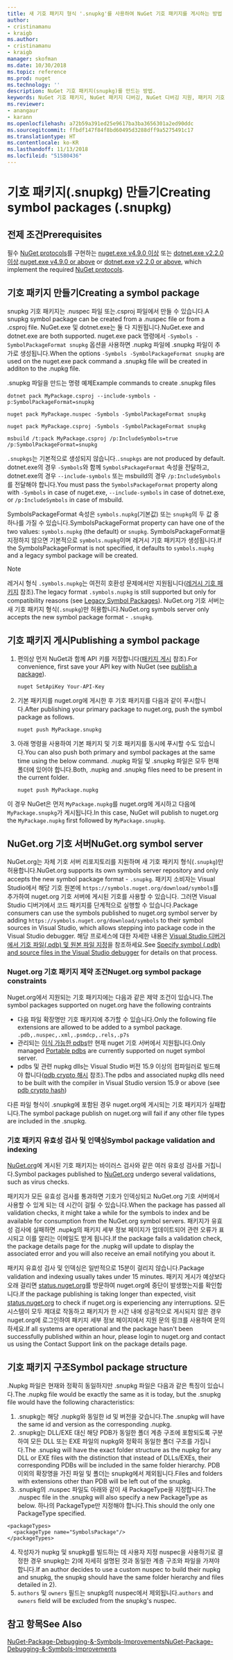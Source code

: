 ```yaml
---
title: 새 기호 패키지 형식 '.snupkg'를 사용하여 NuGet 기호 패키지를 게시하는 방법 | Microsoft Docs
author:
- cristinamanu
- kraigb
ms.author:
- cristinamanu
- kraigb
manager: skofman
ms.date: 10/30/2018
ms.topic: reference
ms.prod: nuget
ms.technology: ''
description: NuGet 기호 패키지(snupkg)를 만드는 방법.
keywords: NuGet 기호 패키지, NuGet 패키지 디버깅, NuGet 디버깅 지원, 패키지 기호, 기호 패키지 규칙
ms.reviewer:
- anangaur
- karann
ms.openlocfilehash: a72b59a391ed25e9617ba3ba3656301a2ed90ddc
ms.sourcegitcommit: ffbdf147f84f8bd60495d3288dff9a5275491c17
ms.translationtype: HT
ms.contentlocale: ko-KR
ms.lasthandoff: 11/13/2018
ms.locfileid: "51580436"
---
```

# <a name="creating-symbol-packages-snupkg"></a><span data-ttu-id="3eeee-104">기호 패키지(.snupkg) 만들기</span><span class="sxs-lookup"><span data-stu-id="3eeee-104">Creating symbol packages (.snupkg)</span></span>

## <a name="prerequisites"></a><span data-ttu-id="3eeee-105">전제 조건</span><span class="sxs-lookup"><span data-stu-id="3eeee-105">Prerequisites</span></span>

<span data-ttu-id="3eeee-106">필수 [NuGet protocols](../api/nuget-protocols.md)를 구현하는 [nuget.exe v4.9.0 이상](https://www.nuget.org/downloads) 또는 [dotnet.exe v2.2.0 이상](https://www.microsoft.com/net/download/dotnet-core/2.2).</span><span class="sxs-lookup"><span data-stu-id="3eeee-106">[nuget.exe v4.9.0 or above](https://www.nuget.org/downloads) or [dotnet.exe v2.2.0 or above](https://www.microsoft.com/net/download/dotnet-core/2.2), which implement the required [NuGet protocols](../api/nuget-protocols.md).</span></span>

## <a name="creating-a-symbol-package"></a><span data-ttu-id="3eeee-107">기호 패키지 만들기</span><span class="sxs-lookup"><span data-stu-id="3eeee-107">Creating a symbol package</span></span>

<span data-ttu-id="3eeee-108">snupkg 기호 패키지는 .nuspec 파일 또는.csproj 파일에서 만들 수 있습니다.</span><span class="sxs-lookup"><span data-stu-id="3eeee-108">A snupkg symbol package can be created from a .nuspec file or from a .csproj file.</span></span> <span data-ttu-id="3eeee-109">NuGet.exe 및 dotnet.exe는 둘 다 지원됩니다.</span><span class="sxs-lookup"><span data-stu-id="3eeee-109">NuGet.exe and dotnet.exe are both supported.</span></span> <span data-ttu-id="3eeee-110">nuget.exe pack 명령에서 ```-Symbols -SymbolPackageFormat snupkg``` 옵션을 사용하면 .nupkg 파일에 .snupkg 파일이 추가로 생성됩니다.</span><span class="sxs-lookup"><span data-stu-id="3eeee-110">When the options ```-Symbols -SymbolPackageFormat snupkg``` are used on the nuget.exe pack command a .snupkg file will be created in additon to the .nupkg file.</span></span>

<span data-ttu-id="3eeee-111">.snupkg 파일을 만드는 명령 예제</span><span class="sxs-lookup"><span data-stu-id="3eeee-111">Example commands to create .snupkg files</span></span>
```
dotnet pack MyPackage.csproj --include-symbols -p:SymbolPackageFormat=snupkg

nuget pack MyPackage.nuspec -Symbols -SymbolPackageFormat snupkg

nuget pack MyPackage.csproj -Symbols -SymbolPackageFormat snupkg

msbuild /t:pack MyPackage.csproj /p:IncludeSymbols=true /p:SymbolPackageFormat=snupkg
```

<span data-ttu-id="3eeee-112">`.snupkgs`는 기본적으로 생성되지 않습니다.</span><span class="sxs-lookup"><span data-stu-id="3eeee-112">`.snupkgs` are not produced by default.</span></span> <span data-ttu-id="3eeee-113">dotnet.exe의 경우 `-Symbols`와 함께 `SymbolsPackageFormat` 속성을 전달하고, dotnet.exe의 경우 `--include-symbols` 또는 msbuild의 경우 `/p:IncludeSymbols`를 전달해야 합니다.</span><span class="sxs-lookup"><span data-stu-id="3eeee-113">You must pass the `SymbolsPackageFormat` property along with `-Symbols` in case of nuget.exe, `--include-symbols` in case of dotnet.exe, or `/p:IncludeSymbols` in case of msbuild.</span></span>

<span data-ttu-id="3eeee-114">SymbolsPackageFormat 속성은 `symbols.nupkg`(기본값) 또는 `snupkg`의 두 값 중 하나를 가질 수 있습니다.</span><span class="sxs-lookup"><span data-stu-id="3eeee-114">SymbolsPackageFormat property can have one of the two values: `symbols.nupkg` (the default) or `snupkg`.</span></span> <span data-ttu-id="3eeee-115">SymbolsPackageFormat을 지정하지 않으면 기본적으로 `symbols.nupkg`이며 레거시 기호 패키지가 생성됩니다.</span><span class="sxs-lookup"><span data-stu-id="3eeee-115">If the SymbolsPackageFormat is not specified, it defaults to `symbols.nupkg` and a legacy symbol package will be created.</span></span>

> [!Note]
> <span data-ttu-id="3eeee-116">레거시 형식 `.symbols.nupkg`는 여전히 호환성 문제에서만 지원됩니다([레거시 기호 패키지](Symbol-Packages.md) 참조).</span><span class="sxs-lookup"><span data-stu-id="3eeee-116">The legacy format `.symbols.nupkg` is still supported but only for compatibility reasons (see [Legacy Symbol Packages](Symbol-Packages.md)).</span></span> <span data-ttu-id="3eeee-117">NuGet.org 기호 서버는 새 기호 패키지 형식(`.snupkg`)만 허용합니다.</span><span class="sxs-lookup"><span data-stu-id="3eeee-117">NuGet.org symbols server only accepts the new symbol package format - `.snupkg`.</span></span>

## <a name="publishing-a-symbol-package"></a><span data-ttu-id="3eeee-118">기호 패키지 게시</span><span class="sxs-lookup"><span data-stu-id="3eeee-118">Publishing a symbol package</span></span>

1. <span data-ttu-id="3eeee-119">편의상 먼저 NuGet과 함께 API 키를 저장합니다([패키지 게시](../create-packages/publish-a-package.md) 참조).</span><span class="sxs-lookup"><span data-stu-id="3eeee-119">For convenience, first save your API key with NuGet (see [publish a package](../create-packages/publish-a-package.md)).</span></span>

    ```cli
    nuget SetApiKey Your-API-Key
    ```

1. <span data-ttu-id="3eeee-120">기본 패키지를 nuget.org에 게시한 후 기호 패키지를 다음과 같이 푸시합니다.</span><span class="sxs-lookup"><span data-stu-id="3eeee-120">After publishing your primary package to nuget.org, push the symbol package as follows.</span></span>

    ```cli
    nuget push MyPackage.snupkg
    ```

1. <span data-ttu-id="3eeee-121">아래 명령을 사용하여 기본 패키지 및 기호 패키지를 동시에 푸시할 수도 있습니다.</span><span class="sxs-lookup"><span data-stu-id="3eeee-121">You can also push both primary and symbol packages at the same time using the below command.</span></span> <span data-ttu-id="3eeee-122">.nupkg 파일 및 .snupkg 파일은 모두 현재 폴더에 있어야 합니다.</span><span class="sxs-lookup"><span data-stu-id="3eeee-122">Both, .nupkg and .snupkg files need to be present in the current folder.</span></span>

    ```cli
    nuget push MyPackage.nupkg
    ```

<span data-ttu-id="3eeee-123">이 경우 NuGet은 먼저 `MyPackage.nupkg`를 nuget.org에 게시하고 다음에 `MyPackage.snupkg`가 게시됩니다.</span><span class="sxs-lookup"><span data-stu-id="3eeee-123">In this case, NuGet will publish to nuget.org the `MyPackage.nupkg` first followed by `MyPackage.snupkg`.</span></span>

## <a name="nugetorg-symbol-server"></a><span data-ttu-id="3eeee-124">NuGet.org 기호 서버</span><span class="sxs-lookup"><span data-stu-id="3eeee-124">NuGet.org symbol server</span></span>

<span data-ttu-id="3eeee-125">NuGet.org는 자체 기호 서버 리포지토리를 지원하며 새 기호 패키지 형식(`.snupkg`)만 허용합니다.</span><span class="sxs-lookup"><span data-stu-id="3eeee-125">NuGet.org supports its own symbols server repository and only accepts the new symbol package format - `.snupkg`.</span></span> <span data-ttu-id="3eeee-126">패키지 소비자는 Visual Studio에서 해당 기호 원본에 `https://symbols.nuget.org/download/symbols`를 추가하여 nuget.org 기호 서버에 게시된 기호를 사용할 수 있습니다. 그러면 Visual Studio 디버거에서 코드 패키지를 단계적으로 실행할 수 있습니다.</span><span class="sxs-lookup"><span data-stu-id="3eeee-126">Package consumers can use the symbols published to nuget.org symbol server by adding `https://symbols.nuget.org/download/symbols` to their symbol sources in Visual Studio, which allows stepping into package code in the Visual Studio debugger.</span></span> <span data-ttu-id="3eeee-127">해당 프로세스에 대한 자세한 내용은 [Visual Studio 디버거에서 기호 파일(.pdb) 및 원본 파일 지정](https://docs.microsoft.com/en-us/visualstudio/debugger/specify-symbol-dot-pdb-and-source-files-in-the-visual-studio-debugger?view=vs-2017)을 참조하세요.</span><span class="sxs-lookup"><span data-stu-id="3eeee-127">See [Specify symbol (.pdb) and source files in the Visual Studio debugger](https://docs.microsoft.com/en-us/visualstudio/debugger/specify-symbol-dot-pdb-and-source-files-in-the-visual-studio-debugger?view=vs-2017) for details on that process.</span></span>

### <a name="nugetorg-symbol-package-constraints"></a><span data-ttu-id="3eeee-128">Nuget.org 기호 패키지 제약 조건</span><span class="sxs-lookup"><span data-stu-id="3eeee-128">Nuget.org symbol package constraints</span></span>

<span data-ttu-id="3eeee-129">Nuget.org에서 지원되는 기호 패키지에는 다음과 같은 제약 조건이 있습니다.</span><span class="sxs-lookup"><span data-stu-id="3eeee-129">The symbol packages supported on nuget.org have the following contraints</span></span>

- <span data-ttu-id="3eeee-130">다음 파일 확장명만 기호 패키지에 추가할 수 있습니다.</span><span class="sxs-lookup"><span data-stu-id="3eeee-130">Only the following file extensions are allowed to be added to a symbol package.</span></span> ```.pdb,.nuspec,.xml,.psmdcp,.rels,.p7s```
- <span data-ttu-id="3eeee-131">관리되는 [이식 가능한 pdbs](https://github.com/dotnet/corefx/blob/master/src/System.Reflection.Metadata/specs/PortablePdb-Metadata.md)만 현재 nuget 기호 서버에서 지원됩니다.</span><span class="sxs-lookup"><span data-stu-id="3eeee-131">Only managed [Portable pdbs](https://github.com/dotnet/corefx/blob/master/src/System.Reflection.Metadata/specs/PortablePdb-Metadata.md) are currently supported on nuget symbol server.</span></span>
- <span data-ttu-id="3eeee-132">pdbs 및 관련 nupkg dlls는 Visual Studio 버전 15.9 이상의 컴파일러로 빌드해야 합니다([pdb crypto 해시](https://github.com/dotnet/roslyn/issues/24429) 참조).</span><span class="sxs-lookup"><span data-stu-id="3eeee-132">The pdbs and associated nupkg dlls need to be built with the compiler in Visual Studio version 15.9 or above (see [pdb crypto hash](https://github.com/dotnet/roslyn/issues/24429))</span></span>

<span data-ttu-id="3eeee-133">다른 파일 형식이 .snupkg에 포함된 경우 nuget.org에 게시되는 기호 패키지가 실패합니다.</span><span class="sxs-lookup"><span data-stu-id="3eeee-133">The symbol package publish on nuget.org will fail if any other file types are included in the .snupkg.</span></span>

### <a name="symbol-package-validation-and-indexing"></a><span data-ttu-id="3eeee-134">기호 패키지 유효성 검사 및 인덱싱</span><span class="sxs-lookup"><span data-stu-id="3eeee-134">Symbol package validation and indexing</span></span>

<span data-ttu-id="3eeee-135">[NuGet.org](https://www.nuget.org/)에 게시된 기호 패키지는 바이러스 검사와 같은 여러 유효성 검사를 거칩니다.</span><span class="sxs-lookup"><span data-stu-id="3eeee-135">Symbol packages published to [NuGet.org](https://www.nuget.org/) undergo several validations, such as virus checks.</span></span>

<span data-ttu-id="3eeee-136">패키지가 모든 유효성 검사를 통과하면 기호가 인덱싱되고 NuGet.org 기호 서버에서 사용할 수 있게 되는 데 시간이 걸릴 수 있습니다.</span><span class="sxs-lookup"><span data-stu-id="3eeee-136">When the package has passed all validation checks, it might take a while for the symbols to index and be available for consumption from the NuGet.org symbol servers.</span></span> <span data-ttu-id="3eeee-137">패키지가 유효성 검사에 실패하면 .nupkg의 패키지 세부 정보 페이지가 업데이트되어 관련 오류가 표시되고 이를 알리는 이메일도 받게 됩니다.</span><span class="sxs-lookup"><span data-stu-id="3eeee-137">If the package fails a validation check, the package details page for the .nupkg will update to display the associated error and you will also receive an email notifying you about it.</span></span>

<span data-ttu-id="3eeee-138">패키지 유효성 검사 및 인덱싱은 일반적으로 15분이 걸리지 않습니다.</span><span class="sxs-lookup"><span data-stu-id="3eeee-138">Package validation and indexing usually takes under 15 minutes.</span></span> <span data-ttu-id="3eeee-139">패키지 게시가 예상보다 오래 걸리면 [status.nuget.org](https://status.nuget.org/)를 방문하여 nuget.org에 중단이 발생했는지를 확인합니다.</span><span class="sxs-lookup"><span data-stu-id="3eeee-139">If the package publishing is taking longer than expected, visit [status.nuget.org](https://status.nuget.org/) to check if nuget.org is experiencing any interruptions.</span></span> <span data-ttu-id="3eeee-140">모든 시스템이 모두 제대로 작동하고 패키지가 한 시간 내에 성공적으로 게시되지 않은 경우 nuget.org에 로그인하여 패키지 세부 정보 페이지에서 지원 문의 링크를 사용하여 문의하세요.</span><span class="sxs-lookup"><span data-stu-id="3eeee-140">If all systems are operational and the package hasn't been successfully published within an hour, please login to nuget.org and contact us using the Contact Support link on the package details page.</span></span>

## <a name="symbol-package-structure"></a><span data-ttu-id="3eeee-141">기호 패키지 구조</span><span class="sxs-lookup"><span data-stu-id="3eeee-141">Symbol package structure</span></span>

<span data-ttu-id="3eeee-142">.Nupkg 파일은 현재와 정확히 동일하지만 .snupkg 파일은 다음과 같은 특징이 있습니다.</span><span class="sxs-lookup"><span data-stu-id="3eeee-142">The .nupkg file would be exactly the same as it is today, but the .snupkg file would have the following characteristics:</span></span>

1) <span data-ttu-id="3eeee-143">.snupkg는 해당 .nupkg와 동일한 id 및 버전을 갖습니다.</span><span class="sxs-lookup"><span data-stu-id="3eeee-143">The .snupkg will have the same id and version as the corresponding .nupkg.</span></span>
2) <span data-ttu-id="3eeee-144">.snupkg는 DLL/EXE 대신 해당 PDB가 동일한 폴더 계층 구조에 포함되도록 구분하여 모든 DLL 또는 EXE 파일의 nupkg와 정확히 동일한 폴더 구조를 가집니다.</span><span class="sxs-lookup"><span data-stu-id="3eeee-144">The .snupkg will have the exact folder structure as the nupkg for any DLL or EXE files with the distinction that instead of DLLs/EXEs, their corresponding PDBs will be included in the same folder hierarchy.</span></span> <span data-ttu-id="3eeee-145">PDB 이외의 확장명을 가진 파일 및 폴더는 snupkg에서 제외됩니다.</span><span class="sxs-lookup"><span data-stu-id="3eeee-145">Files and folders with extensions other than PDB will be left out of the snupkg.</span></span>
3) <span data-ttu-id="3eeee-146">.snupkg의 .nuspec 파일도 아래와 같이 새 PackageType을 지정합니다.</span><span class="sxs-lookup"><span data-stu-id="3eeee-146">The .nuspec file in the .snupkg will also specify a new PackageType as below.</span></span> <span data-ttu-id="3eeee-147">하나의 PackageType만 지정해야 합니다.</span><span class="sxs-lookup"><span data-stu-id="3eeee-147">This should the only one PackageType specified.</span></span> 
``` 
<packageTypes>
  <packageType name="SymbolsPackage"/>
</packageTypes>
```
4) <span data-ttu-id="3eeee-148">작성자가 nupkg 및 snupkg를 빌드하는 데 사용자 지정 nuspec을 사용하기로 결정한 경우 snupkg는 2)에 자세히 설명된 것과 동일한 계층 구조와 파일을 가져야 합니다.</span><span class="sxs-lookup"><span data-stu-id="3eeee-148">If an author decides to use a custom nuspec to build their nupkg and snupkg, the snupkg should have the same folder hierarchy and files detailed in 2).</span></span>
5) <span data-ttu-id="3eeee-149">```authors``` 및 ```owners``` 필드는 snupkg의 nuspec에서 제외됩니다.</span><span class="sxs-lookup"><span data-stu-id="3eeee-149">```authors``` and ```owners``` field will be excluded from the snupkg's nuspec.</span></span>

## <a name="see-also"></a><span data-ttu-id="3eeee-150">참고 항목</span><span class="sxs-lookup"><span data-stu-id="3eeee-150">See Also</span></span>

[<span data-ttu-id="3eeee-151">NuGet-Package-Debugging-&-Symbols-Improvements</span><span class="sxs-lookup"><span data-stu-id="3eeee-151">NuGet-Package-Debugging-&-Symbols-Improvements</span></span>](https://github.com/NuGet/Home/wiki/NuGet-Package-Debugging-&-Symbols-Improvements)
